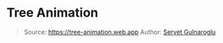 # Tree Animation

> Source: <https://tree-animation.web.app>
> Author: [Servet Gulnaroglu](https://github.com/servetgulnaroglu/)
